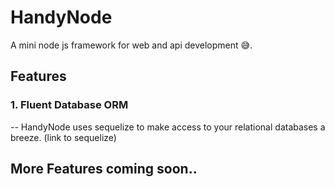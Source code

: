 # HandyNode
A mini node js framework for web and api development 😅.

## Features
### 1. Fluent Database ORM 
 -- HandyNode uses sequelize to make access to your relational databases a breeze. (link to sequelize)
 
## More Features coming soon..


